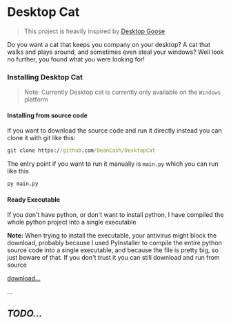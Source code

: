 # Desktop Cat

> This project is heavily inspired by [Desktop Goose](https://samperson.itch.io/desktop-goose)

Do you want a cat that keeps you company on your desktop? A cat that walks and plays around, and sometimes even steal your windows?
Well look no further, you found what you  were looking for!

### Installing Desktop Cat 
> Note: Currently Desktop cat is currently only available on the `Windows` platform

#### Installing from source code 
If you want to download the source code and run it directly instead you can clone it with git like this:

```bat
git clone https://github.com/DeanCash/DesktopCat
```

The entry point if you want to run it manually is `main.py` which you can run like this

```bat
py main.py
```

#### Ready Executable
If you don't have python, or don't want to install python, I have compiled the whole python project into a single executable

**Note:** When trying to install the executable, your antivirus might block the download, probably because I used PyInstaller to compile the entire python source code into a single executable, and because the file is pretty big, so just beware of that.
If you don't trust it you can still download and run from source

[download...](#)

...

## *TODO...*
